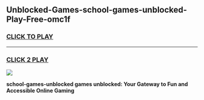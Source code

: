 
## Unblocked-Games-school-games-unblocked-Play-Free-omc1f
<h3>
<a href="https://premium76.site?title=school-games-unblocked&ref=10A">CLICK TO PLAY</a></h3>
<hr>

<h3>
<a href="https://premium76.site?title=school-games-unblocked&ref=10A">CLICK 2 PLAY</a>
  
</h3>

<a href="https://premium76.site?title=school-games-unblocked&ref=10A"><img src="https://clearcache.store/games.png"></a>


**school-games-unblocked games unblocked: Your Gateway to Fun and Accessible Online Gaming**
